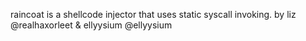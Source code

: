 raincoat is a shellcode injector that uses static syscall invoking.
by liz  @realhaxorleet & ellyysium @ellyysium 
